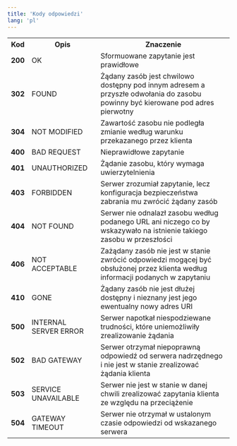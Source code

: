 ```yaml
---
title: 'Kody odpowiedzi'
lang: 'pl'
---
```


<table id='api_table'>
  <tr>
    <th><b>Kod</b></th>
    <th><b>Opis</b></th>
    <th><b>Znaczenie</b></th>
  </tr>
  <tr>
    <td><b>200</b></td>
    <td>OK</td>
    <td>Sformuowane zapytanie jest prawidłowe</td>
  </tr>
  <tr>
    <td><b>302</b></td>
    <td>FOUND</td>
    <td>Żądany zasób jest chwilowo dostępny pod innym adresem a przyszłe odwołania do zasobu powinny być kierowane pod adres pierwotny</td>
  </tr>
  <tr>
    <td><b>304</b></td>
    <td>NOT MODIFIED</td>
    <td>Zawartość zasobu nie podległa zmianie według warunku przekazanego przez klienta</td>
  </tr>
  <tr>
    <td><b>400</b></td>
    <td>BAD REQUEST</td>
    <td>Nieprawidłowe zapytanie</td>
  </tr>
  <tr>
    <td><b>401</b></td>
    <td>UNAUTHORIZED</td>
    <td>Żądanie zasobu, który wymaga uwierzytelnienia</td>
  </tr>
  <tr>
    <td><b>403</b></td>
    <td>FORBIDDEN</td>
    <td>Serwer zrozumiał zapytanie, lecz konfiguracja bezpieczeństwa zabrania mu zwrócić żądany zasób</td>
  </tr>
  <tr>
    <td><b>404</b></td>
    <td>NOT FOUND</td>
    <td>Serwer nie odnalazł zasobu według podanego URL ani niczego co by wskazywało na istnienie takiego zasobu w przeszłości</td>
  </tr>
  <tr>
    <td><b>406</b></td>
    <td>NOT ACCEPTABLE</td>
    <td>Zażądany zasób nie jest w stanie zwrócić odpowiedzi mogącej być obsłużonej przez klienta według informacji podanych w zapytaniu</td>
  </tr>
  <tr>
    <td><b>410</b></td>
    <td>GONE</td>
    <td>Żądany zasób nie jest dłużej dostępny i nieznany jest jego ewentualny nowy adres URI</td>
  </tr>
  <tr>
    <td><b>500</b></td>
    <td>INTERNAL SERVER ERROR</td>
    <td>Serwer napotkał niespodziewane trudności, które uniemożliwiły zrealizowanie żądania</td>
  </tr>
  <tr>
    <td><b>502</b></td>
    <td>BAD GATEWAY</td>
    <td>Serwer otrzymał niepoprawną odpowiedź od serwera nadrzędnego i nie jest w stanie zrealizować żądania klienta</td>
  </tr>
  <tr>
    <td><b>503</b></td>
    <td>SERVICE UNAVAILABLE</td>
    <td>Serwer nie jest w stanie w danej chwili zrealizować zapytania klienta ze względu na przeciążenie</td>
  </tr>
  <tr>
    <td><b>504</b></td>
    <td>GATEWAY TIMEOUT</td>
    <td>Serwer nie otrzymał w ustalonym czasie odpowiedzi od wskazanego serwera</td>
  </tr>
</table>
